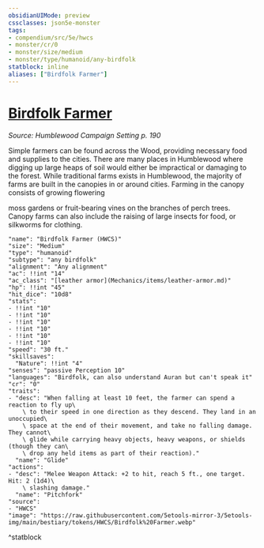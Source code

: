 ```yaml
---
obsidianUIMode: preview
cssclasses: json5e-monster
tags:
- compendium/src/5e/hwcs
- monster/cr/0
- monster/size/medium
- monster/type/humanoid/any-birdfolk
statblock: inline
aliases: ["Birdfolk Farmer"]
---
```

# [Birdfolk Farmer](Mechanics\bestiary\humanoid/birdfolk-farmer-hwcs.md)
*Source: Humblewood Campaign Setting p. 190*  

Simple farmers can be found across the Wood, providing necessary food and supplies to the cities. There are many places in Humblewood where digging up large heaps of soil would either be impractical or damaging to the forest. While traditional farms exists in Humblewood, the majority of farms are built in the canopies in or around cities. Farming in the canopy consists of growing flowering

moss gardens or fruit-bearing vines on the branches of perch trees. Canopy farms can also include the raising of large insects for food, or silkworms for clothing.

```statblock
"name": "Birdfolk Farmer (HWCS)"
"size": "Medium"
"type": "humanoid"
"subtype": "any birdfolk"
"alignment": "Any alignment"
"ac": !!int "14"
"ac_class": "[leather armor](Mechanics/items/leather-armor.md)"
"hp": !!int "45"
"hit_dice": "10d8"
"stats":
- !!int "10"
- !!int "10"
- !!int "10"
- !!int "10"
- !!int "10"
- !!int "10"
"speed": "30 ft."
"skillsaves":
  "Nature": !!int "4"
"senses": "passive Perception 10"
"languages": "Birdfolk, can also understand Auran but can't speak it"
"cr": "0"
"traits":
- "desc": "When falling at least 10 feet, the farmer can spend a reaction to fly up\
    \ to their speed in one direction as they descend. They land in an unoccupied\
    \ space at the end of their movement, and take no falling damage. They cannot\
    \ glide while carrying heavy objects, heavy weapons, or shields (though they can\
    \ drop any held items as part of their reaction)."
  "name": "Glide"
"actions":
- "desc": "Melee Weapon Attack: +2 to hit, reach 5 ft., one target. Hit: 2 (1d4)\
    \ slashing damage."
  "name": "Pitchfork"
"source":
- "HWCS"
"image": "https://raw.githubusercontent.com/5etools-mirror-3/5etools-img/main/bestiary/tokens/HWCS/Birdfolk%20Farmer.webp"
```
^statblock